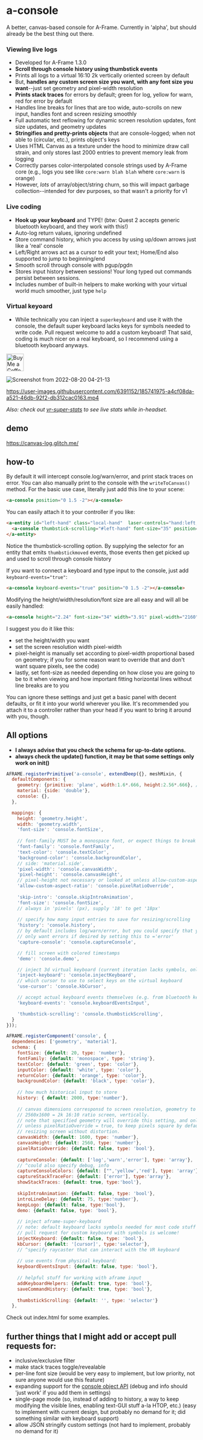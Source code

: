 # a-console
A better, canvas-based console for A-Frame. Currently in 'alpha', but should already be the best thing out there. 

### Viewing live logs
- Developed for A-Frame 1.3.0
- **Scroll through console history using thumbstick events**
- Prints all logs to a virtual 16:10 2k vertically oriented screen by default
- But, **handles any custom screen size you want, with any font size you want**--just set geometry and pixel-width resolution
- **Prints stack traces** for errors by default; green for log, yellow for warn, red for error by default
- Handles line breaks for lines that are too wide, auto-scrolls on new input, handles font and screen resizing smoothly
- Full automatic text reflowing for dynamic screen resolution updates, font size updates, and geometry updates
- **Stringifies and pretty-prints objects** that are console-logged; when not able to (circular, etc.), prints object's keys
- Uses HTML Canvas as a texture under the hood to minimize draw call strain, and only stores last 2000 entries to prevent memory leak from logging
- Correctly parses color-interpolated console strings used by A-Frame core (e.g., logs you see like `core:warn blah blah` where `core:warn` is orange)
- However, _lots_ of array/object/string churn, so this will impact garbage collection--intended for dev purposes, so that wasn't a priority for v1

### Live coding
- **Hook up your keyboard** and TYPE! (btw: Quest 2 accepts generic bluetooth keyboard, and they work with this!)
- Auto-log return values, ignoring undefined
- Store command history, which you access by using up/down arrows just like a 'real' console
- Left/Right arrows act as a cursor to edit your text; Home/End also supported to jump to beginning/end
- Smooth scroll through console with pgup/pgdn
- Stores input history between sessions! Your long typed out commands persist between sessions.
- Includes number of built-in helpers to make working with your virtual world much smoother, just type `help`

### Virtual keyoard
- While technically you can inject a `superkeyboard` and use it with the console, the default super keyboard lacks keys for symbols needed to write code. Pull request welcome to add a custom keyboard! That said, coding is much nicer on a real keyboard, so I recommend using a bluetooth keyboard anyways.

<a href='https://ko-fi.com/kylev' target='_blank'><img height='35' style='border:0px;height:46px;' src='https://az743702.vo.msecnd.net/cdn/kofi3.png?v=0' border='0' alt='Buy Me a Coffee at ko-fi.com' /><a/>


![Screenshot from 2022-08-20 04-21-13](https://user-images.githubusercontent.com/6391152/185741660-0c40d8e8-563d-459a-bf41-1abfcc1b1560.png)

https://user-images.githubusercontent.com/6391152/185741975-a4cf08da-a521-46db-92f2-db312cac0163.mp4

_Also: check out [vr-super-stats](https://github.com/kylebakerio/vr-super-stats) to see live stats while in-headset._

## demo
https://canvas-log.glitch.me/

## how-to
By default it will intercept console.log/warn/error, and print stack traces on error. You can also manually print to the console with the `writeToCanvas()` method.
For the basic use case, literally just add this line to your scene:

```html
<a-console position="0 1.5 -2"></a-console>
```

You can easily attach it to your controller if you like:
```html
<a-entity id="left-hand" class="local-hand"  laser-controls="hand:left;">
  <a-console thumbstick-scrolling="#left-hand" font-size="35" position="0 .13 -.36" scale=".33 .33 .33" rotation="-70.7 -1.77"></a-console>
</a-entity>  
```
Notice the thumbstick-scrolling option. By supplying the selector for an entity that emits `thumbstickmoved` events, those events then get picked up and used to scroll through console history
  
If you want to connect a keyboard and type input to the console, just add `keyboard-events="true"`:
```html
<a-console keyboard-events="true" position="0 1.5 -2"></a-console>
```

Modifying the height/width/resolution/font size are all easy and will all be easily handled:
```html
<a-console height="2.24" font-size="34" width="3.91" pixel-width="2160" position="0 1.5 -2"></a-console>
```
I suggest you do it like this:
- set the height/width you want
- set the screen resolution width pixel-width
- pixel-height is manually set according to pixel-width proportional based on geometry; if you for some reason want to override that and don't want square pixels, see the code)
- lastly, set font-size as needed depending on how close you are going to be to it when viewing and how important fitting horizontal lines without line breaks are to you

You can ignore these settings and just get a basic panel with decent defaults, or fit it into your world wherever you like. It's recommended you attach it to a controller rather than your head if you want to bring it around with you, though.

## All options
- **I always advise that you check the schema for up-to-date options.**
- **always check the update() function, it may be that some settings only work on init()**
```js
AFRAME.registerPrimitive('a-console', extendDeep({}, meshMixin, {
  defaultComponents: {
    geometry: {primitive: 'plane', width:1.6*.666, height:2.56*.666}, // 1920 x 1200, / 3 for more manageable size
    material: {side: 'double'},
    console: {},
  },

  mappings: {
    height: 'geometry.height',
    width: 'geometry.width',
    'font-size': 'console.fontSize',
    
    // font-family MUST be a monospace font, or expect things to break :)
    'font-family': 'console.fontFamily',
    'text-color': 'console.textColor',
    'background-color': 'console.backgroundColor',
    // side: 'material.side',
    'pixel-width': 'console.canvasWidth',
    'pixel-height': 'console.canvasHeight', 
    // pixel-height not necessary or looked at unless allow-custom-aspect-ratio is true 
    'allow-custom-aspect-ratio': 'console.pixelRatioOverride',
    
    'skip-intro': 'console.skipIntroAnimation',
    'font-size': 'console.fontSize',
    // always in 'pixels' (px), supply '18' to get '18px' 
    
    // specify how many input entries to save for resizing/scrolling
    'history': 'console.history',
    // by default includes log/warn/error, but you could specify that you
    // only want errors if desired by setting this to ='error'
    'capture-console': 'console.captureConsole',

    // fill screen with colored timestamps
    'demo': 'console.demo',

    // inject 3d virtual keyboard (current iteration lacks symbols, only has letters+numbers)
    'inject-keyboard': 'console.injectKeyboard',
    // which cursor to use to select keys on the virtual keyboard
    'use-cursor': 'console.kbCursor',

    // accept actual keyboard events themselves (e.g. from bluetooth keyboard)
    'keyboard-events': 'console.keyboardEventsInput',

    'thumbstick-scrolling': 'console.thumbstickScrolling',
  }
}));

AFRAME.registerComponent('console', {
  dependencies: ['geometry', 'material'],
  schema: {
    fontSize: {default: 20, type: 'number'},
    fontFamily: {default: 'monospace', type: 'string'},
    textColor: {default: 'green', type: 'color'},
    inputColor: {default: 'white', type: 'color'},
    returnColor: {default: 'orange', type: 'color'},
    backgroundColor: {default: 'black', type: 'color'},
    
    // how much historical input to store
    history: { default: 2000, type:'number'},
    
    // canvas dimensions corresponsd to screen resolution, geometry to screen size.
    // 2560x1600 = 2k 16:10 ratio screen, vertically.
    // note that specified geometry will override this setting, and only width will be observed,
    // unless pixelRatioOverride = true, to keep pixels square by default, and allow
    // resizing screen without distortion.
    canvasWidth: {default: 1600, type: 'number'},
    canvasHeight: {default: 2560, type: 'number'}, 
    pixelRatioOverride: {default: false, type: 'bool'},
    
    captureConsole: {default: ['log','warn','error'], type: 'array'},
    // ^could also specify debug, info
    captureConsoleColors: {default: ["",'yellow','red'], type: 'array'},
    captureStackTraceFor: {default: ['error'], type:'array'},
    showStackTraces: {default: true, type:'bool'},
    
    skipIntroAnimation: {default: false, type: 'bool'},
    introLineDelay: {default: 75, type:'number'},
    keepLogo: {default: false, type:'bool'},
    demo: {default: false, type: 'bool'},
    
    // inject aframe-super-keyboard
    // note: default keyboard lacks symbols needed for most code stuff
    // pull request for custom keyboard with symbols is welcome!
    injectKeyboard: {default: false, type: 'bool'},
    kbCursor: {default: '[cursor]', type:'selector'},
    // ^specify raycaster that can interact with the VR keyboard
    
    // use events from physical keyboard:
    keyboardEventsInput: {default: false, type: 'bool'},
    
    // helpful stuff for working with aframe input
    addKeyboardHelpers: {default: true, type: 'bool'},
    saveCommandHistory: {default: true, type: 'bool'},
    
    thumbstickScrolling: {default: '', type: 'selector'}
  },
```

Check out index.html for some examples.

## further things that I might add or accept pull requests for:
  - inclusive/exclusive filter                       
  - make stack traces toggle/revealable
  - per-line font size (would be very easy to implement, but low priority, not sure anyone would use this feature)
  - expanding support for the [console object API](https://developer.mozilla.org/en-US/docs/Web/API/console) (debug and info should 'just work' if you add them in settings)
  - single-page mode (so, instead of adding to history, a way to keep modifying the visible lines, enabling text-GUI stuff a-la HTOP, etc.) (easy to implement with current design, but probably no demand for it; did something similar with keyboard support)
  - allow JSON stringify custom settings (not hard to implement, probably no demand for it)
